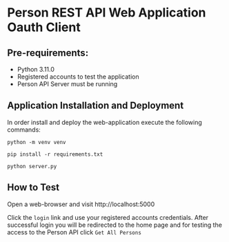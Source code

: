 # Person REST API Web Application Oauth Client

## Pre-requirements:

- Python 3.11.0
- Registered accounts to test the application
- Person API Server must be running


## Application Installation and Deployment
In order install and deploy the web-application execute the following commands:

`python -m venv venv`

`pip install -r requirements.txt`

`python server.py`


## How to Test
Open a web-browser and visit http://localhost:5000

Click the `login` link and use your registered accounts credentials.
After successful login you will be redirected to the home page and for testing the access to the Person API click `Get All Persons` 

